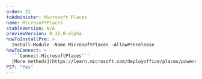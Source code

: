 ```yaml
---
order: 21
toAdminister: Microsoft Places
name: MicrosoftPlaces
stableVersion: N/A
previewVersion: 0.32.0-alpha
howToInstallPre: >
  Install-Module -Name MicrosoftPlaces -AllowPrerelease
howToConnect: >
  ```Connect-MicrosoftPlaces```
  [More methods](https://learn.microsoft.com/deployoffice/places/powershell/connect-microsoftplaces&WT.mc_id=M365-MVP-5004663)
PS7: "Yes"
---
```


